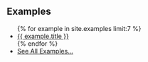 <div id="naviLeft">
<h2>Examples</h2>
<ul>
{% for example in site.examples limit:7 %}
  <li>
    <a href="{{ example.url }}">{{ example.title }}</a>
  </li>
{% endfor %}
<li><a href="/examples.html">See All Examples...</a></li>
</ul>
</div>
